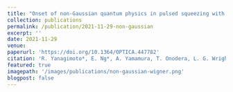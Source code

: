 ```yaml
---
title: "Onset of non-Gaussian quantum physics in pulsed squeezing with mesoscopic fields"
collection: publications
permalink: /publication/2021-11-29-non-gaussian
excerpt: ''
date: 2021-11-29
venue: 
paperurl: 'https://doi.org/10.1364/OPTICA.447782'
citation: 'R. Yanagimoto*, E. Ng*, A. Yamamura, T. Onodera, L. G. Wright, M. Jankowski, M. M. Fejer, P. L. McMahon, H. Mabuchi, Optica <b>9</b>, 379 (2022).'
featured: true
imagepath: '/images/publications/non-gaussian-wigner.png'
blogpost: false
---
```

